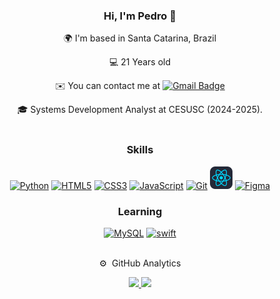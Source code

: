 <div align ="center"><h3 align="center"> Hi, I'm Pedro 👋 </h3>



🌍 I'm based in Santa Catarina, Brazil 
  
💻 21 Years old
  
✉️ You can contact me at   [![Gmail Badge](https://img.shields.io/badge/-Gmail-006bed?style=flat-square&logo=Gmail&logoColor=red&link=mailto:{SeuEmail})](mailto:botega321@gmail.com)
  
🎓 Systems Development Analyst at CESUSC (2024-2025).
<br/>
<br/>

###                 Skills


<p align="center">
 <a href="https://www.python.org/" target="_blank" rel="noreferrer"><img src="https://raw.githubusercontent.com/danielcranney/readme-generator/main/public/icons/skills/python-colored.svg" width="36" height="36" alt="Python" /></a>
 <a href="https://developer.mozilla.org/en-US/docs/Glossary/HTML5" target="_blank" rel="noreferrer"><img src="https://raw.githubusercontent.com/danielcranney/readme-generator/main/public/icons/skills/html5-colored.svg" width="36" height="36" alt="HTML5" /></a>
 <a href="https://www.w3.org/TR/CSS/#css" target="_blank" rel="noreferrer"><img src="https://raw.githubusercontent.com/danielcranney/readme-generator/main/public/icons/skills/css3-colored.svg" width="36" height="36" alt="CSS3" /></a>
 <a href="https://developer.mozilla.org/en-US/docs/Web/JavaScript" target="_blank" rel="noreferrer"><img src="https://raw.githubusercontent.com/danielcranney/readme-generator/main/public/icons/skills/javascript-colored.svg" width="36" height="36" alt="JavaScript" /></a>
 <a href="https://git-scm.com/" target="_blank" rel="noreferrer"><img src="https://raw.githubusercontent.com/danielcranney/readme-generator/main/public/icons/skills/git-colored.svg" width="36" height="36" alt="Git" /></a>
 <a href="https://reactnative.dev/" target="_blank" rel="noreferrer"><img src="https://raw.githubusercontent.com/tandpfun/skill-icons/65dea6c4eaca7da319e552c09f4cf5a9a8dab2c8/icons/React-Dark.svg" width="36" height="36" alt="Git" /></a>
   <a href="https://www.figma.com/" target="_blank" rel="noreferrer"><img src="https://raw.githubusercontent.com/danielcranney/readme-generator/main/public/icons/skills/figma-colored.svg" width="36" height="36" alt="Figma" /></a>
 </p>


### Learning


<p align="center">
  <a href="https://www.mysql.com/" target="_blank" rel="noreferrer"><img src="https://raw.githubusercontent.com/danielcranney/readme-generator/main/public/icons/skills/mysql-colored.svg" width="36" height="36" alt="MySQL" /></a>
  <a href="https://www.swift.org/documentation/" target="_blank" rel="noreferrer"><img src="https://skillicons.dev/icons?i=swift" width="36" height="36" alt="swift" /></a>

   <br/>
   <br/>

⚙️ &nbsp;GitHub Analytics
<br/>
<p align="center">
<a href="https://github.com/Botegaa">
  <img height="180em" src="https://github-readme-stats-eight-theta.vercel.app/api?username=Botegaa&show_icons=true&theme=algolia&include_all_commits=true&count_private=true"/>
  <img height="180em" src="https://github-readme-stats-eight-theta.vercel.app/api/top-langs/?username=Botegaa&layout=compact&langs_count=8&theme=algolia"/>
</a>
</p>
  </div>
</p>
